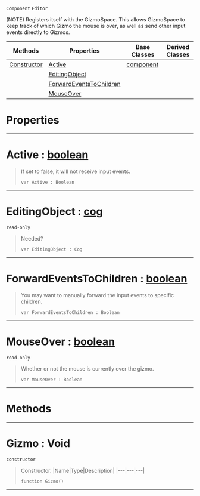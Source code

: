  `Component` `Editor`



(NOTE) Registers itself with the GizmoSpace. This allows GizmoSpace to keep track of which Gizmo the mouse is over, as well as send other input events directly to Gizmos.

|Methods|Properties|Base Classes|Derived Classes|
|---|---|---|---|
|[ Constructor](https://github.com/ZilchEngine/ZilchDocs/blob/master/code_reference/class_reference/gizmo.md#gizmo-void)|[ Active](https://github.com/ZilchEngine/ZilchDocs/blob/master/code_reference/class_reference/gizmo.md#active-zilch-engine-docum)|[component](https://github.com/ZilchEngine/ZilchDocs/blob/master/code_reference/class_reference/component.md)| |
| |[ EditingObject](https://github.com/ZilchEngine/ZilchDocs/blob/master/code_reference/class_reference/gizmo.md#editingobject-zilch-engin)| | |
| |[ ForwardEventsToChildren](https://github.com/ZilchEngine/ZilchDocs/blob/master/code_reference/class_reference/gizmo.md#forwardeventstochildren)| | |
| |[ MouseOver](https://github.com/ZilchEngine/ZilchDocs/blob/master/code_reference/class_reference/gizmo.md#mouseover-zilch-engine-do)| | |


 #  Properties


---  
 #  Active : [boolean](https://github.com/ZilchEngine/ZilchDocs/blob/master/code_reference/nada_base_types/boolean.md)

> If set to false, it will not receive input events.
> ``` lang=cpp, name=Nada
> var Active : Boolean


---  
 #  EditingObject : [cog](https://github.com/ZilchEngine/ZilchDocs/blob/master/code_reference/class_reference/cog.md)

 `read-only`

> Needed?
> ``` lang=cpp, name=Nada
> var EditingObject : Cog


---  
 #  ForwardEventsToChildren : [boolean](https://github.com/ZilchEngine/ZilchDocs/blob/master/code_reference/nada_base_types/boolean.md)

> You may want to manually forward the input events to specific children.
> ``` lang=cpp, name=Nada
> var ForwardEventsToChildren : Boolean


---  
 #  MouseOver : [boolean](https://github.com/ZilchEngine/ZilchDocs/blob/master/code_reference/nada_base_types/boolean.md)

 `read-only`

> Whether or not the mouse is currently over the gizmo.
> ``` lang=cpp, name=Nada
> var MouseOver : Boolean


---  
 #  Methods


---  
 #  Gizmo : Void

 `constructor`

> Constructor.
> |Name|Type|Description|
> |---|---|---|
> ``` lang=cpp, name=Nada
> function Gizmo()
> ``` 


---  
 

 